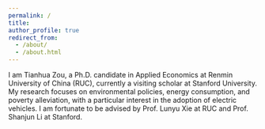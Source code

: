 ```yaml
---
permalink: /
title: 
author_profile: true
redirect_from: 
  - /about/
  - /about.html
---
```



I am Tianhua Zou, a Ph.D. candidate in Applied Economics at Renmin University of China (RUC), currently a visiting scholar at Stanford University. My research focuses on environmental policies, energy consumption, and poverty alleviation, with a particular interest in the adoption of electric vehicles. I am fortunate to be advised by Prof. Lunyu Xie at RUC and Prof. Shanjun Li at Stanford.
